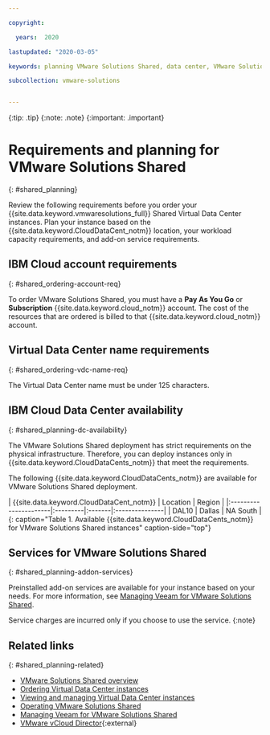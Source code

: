 ```yaml
---

copyright:

  years:  2020

lastupdated: "2020-03-05"

keywords: planning VMware Solutions Shared, data center, VMware Solutions Shared data centers

subcollection: vmware-solutions


---
```


{:tip: .tip}
{:note: .note}
{:important: .important}

# Requirements and planning for VMware Solutions Shared
{: #shared_planning}

Review the following requirements before you order your {{site.data.keyword.vmwaresolutions_full}} Shared Virtual Data Center instances. Plan your instance based on the {{site.data.keyword.CloudDataCent_notm}} location, your workload capacity requirements, and add-on service requirements.

## IBM Cloud account requirements
{: #shared_ordering-account-req}

To order VMware Solutions Shared, you must have a **Pay As You Go** or **Subscription** {{site.data.keyword.cloud_notm}} account. The cost of the resources that are ordered is billed to that {{site.data.keyword.cloud_notm}} account.

## Virtual Data Center name requirements
{: #shared_ordering-vdc-name-req}

The Virtual Data Center name must be under 125 characters.

## IBM Cloud Data Center availability
{: #shared_planning-dc-availability}

The VMware Solutions Shared deployment has strict requirements on the physical infrastructure. Therefore, you can deploy instances only in {{site.data.keyword.CloudDataCents_notm}} that meet the requirements.

The following {{site.data.keyword.CloudDataCents_notm}} are available for VMware Solutions Shared deployment.


| {{site.data.keyword.CloudDataCent_notm}} | Location | Region |
|:----------------------|:---------|:-------|:---------------|
| DAL10 | Dallas | NA South |
{: caption="Table 1. Available {{site.data.keyword.CloudDataCents_notm}} for VMware Solutions Shared instances" caption-side="top"}

## Services for VMware Solutions Shared
{: #shared_planning-addon-services}

Preinstalled add-on services are available for your instance based on your needs. For more information, see [Managing Veeam for VMware Solutions Shared](/docs/shared/vmwaresolutions?topic=vmware-solutions-shared_veeam).

Service charges are incurred only if you choose to use the service.
{:note}

## Related links
{: #shared_planning-related}

* [VMware Solutions Shared overview](/docs/services/vmwaresolutions?topic=vmware-solutions-shared_overview)
* [Ordering Virtual Data Center instances](/docs/services/vmwaresolutions?topic=vmware-solutions-shared_ordering)
* [Viewing and managing Virtual Data Center instances](/docs/services/vmwaresolutions?topic=vmware-solutions-shared_managing)
* [Operating VMware Solutions Shared](/docs/services/vmwaresolutions?topic=vmware-solutions-shared_vcd-ops-guide)
* [Managing Veeam for VMware Solutions Shared](/docs/services/vmwaresolutions?topic=vmware-solutions-shared_veeam)
* [VMware vCloud Director](https://www.vmware.com/ca/products/vcloud-director.html){:external}
